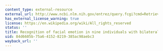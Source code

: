 ```yaml
---
content_type: external-resource
external_url: http://www.ncbi.nlm.nih.gov/entrez/query.fcgi?cmd=Retrieve&db=PubMed&dopt=Citation&list_uids=10509833
has_external_license_warning: true
license: https://en.wikipedia.org/wiki/All_rights_reserved
status: ''
title: Recognition of facial emotion in nine individuals with bilateral amygdala damage
uid: 84d6605b-75a6-4152-8219-385ac98aebc3
wayback_url: ''
---
```

